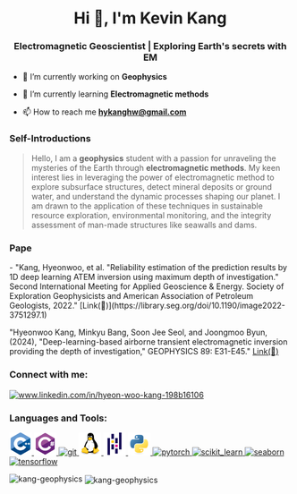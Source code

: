 <h1 align="center">Hi 👋, I'm Kevin Kang</h1>
<h3 align="center">Electromagnetic Geoscientist | Exploring Earth's secrets with EM</h3>

- 🔭 I’m currently working on **Geophysics**

- 🌱 I’m currently learning **Electromagnetic methods**

- 📫 How to reach me **hykanghw@gmail.com**

<h3 align="left">Self-Introductions</h3>

  > Hello, I am a **geophysics** student with a passion for unraveling the mysteries of the Earth through **electromagnetic methods**. My keen interest lies in leveraging the power of electromagnetic method to explore subsurface structures, detect mineral deposits or ground water, and understand the dynamic processes shaping our planet.  I am drawn to the application of these techniques in sustainable resource exploration, environmental monitoring, and the integrity assessment of man-made structures like seawalls and dams.

<h3 align="left">Pape</h3>
- "Kang, Hyeonwoo, et al. "Reliability estimation of the prediction results by 1D deep learning ATEM inversion using maximum depth of investigation." Second International Meeting for Applied Geoscience & Energy. Society of Exploration Geophysicists and American Association of Petroleum Geologists, 2022." [Link(🔗)](https://library.seg.org/doi/10.1190/image2022-3751297.1)

"Hyeonwoo Kang, Minkyu Bang, Soon Jee Seol, and Joongmoo Byun, (2024), "Deep-learning-based airborne transient electromagnetic inversion providing the depth of investigation," GEOPHYSICS 89: E31-E45." [Link(🔗)](https://library.seg.org/doi/10.1190/geo2022-0723.1)

<h3 align="left">Connect with me:</h3>
<p align="left">
<a href="https://linkedin.com/in/hyeon-woo-kang-198b16106" target="blank"><img align="center" src="https://raw.githubusercontent.com/rahuldkjain/github-profile-readme-generator/master/src/images/icons/Social/linked-in-alt.svg" alt="www.linkedin.com/in/hyeon-woo-kang-198b16106" height="30" width="40" /></a>
</p>

<h3 align="left">Languages and Tools:</h3>
<p align="left"> <a href="https://www.w3schools.com/cpp/" target="_blank" rel="noreferrer"> <img src="https://raw.githubusercontent.com/devicons/devicon/master/icons/cplusplus/cplusplus-original.svg" alt="cplusplus" width="40" height="40"/> </a> <a href="https://www.w3schools.com/cs/" target="_blank" rel="noreferrer"> <img src="https://raw.githubusercontent.com/devicons/devicon/master/icons/csharp/csharp-original.svg" alt="csharp" width="40" height="40"/> </a> <a href="https://git-scm.com/" target="_blank" rel="noreferrer"> <img src="https://www.vectorlogo.zone/logos/git-scm/git-scm-icon.svg" alt="git" width="40" height="40"/> </a> <a href="https://www.linux.org/" target="_blank" rel="noreferrer"> <img src="https://raw.githubusercontent.com/devicons/devicon/master/icons/linux/linux-original.svg" alt="linux" width="40" height="40"/> </a> <a href="https://pandas.pydata.org/" target="_blank" rel="noreferrer"> <img src="https://raw.githubusercontent.com/devicons/devicon/2ae2a900d2f041da66e950e4d48052658d850630/icons/pandas/pandas-original.svg" alt="pandas" width="40" height="40"/> </a> <a href="https://www.python.org" target="_blank" rel="noreferrer"> <img src="https://raw.githubusercontent.com/devicons/devicon/master/icons/python/python-original.svg" alt="python" width="40" height="40"/> </a> <a href="https://pytorch.org/" target="_blank" rel="noreferrer"> <img src="https://www.vectorlogo.zone/logos/pytorch/pytorch-icon.svg" alt="pytorch" width="40" height="40"/> </a> <a href="https://scikit-learn.org/" target="_blank" rel="noreferrer"> <img src="https://upload.wikimedia.org/wikipedia/commons/0/05/Scikit_learn_logo_small.svg" alt="scikit_learn" width="40" height="40"/> </a> <a href="https://seaborn.pydata.org/" target="_blank" rel="noreferrer"> <img src="https://seaborn.pydata.org/_images/logo-mark-lightbg.svg" alt="seaborn" width="40" height="40"/> </a> <a href="https://www.tensorflow.org" target="_blank" rel="noreferrer"> <img src="https://www.vectorlogo.zone/logos/tensorflow/tensorflow-icon.svg" alt="tensorflow" width="40" height="40"/> </a> </p>

<p><img align="left" src="https://github-readme-stats.vercel.app/api/top-langs?username=kang-geophysics&show_icons=true&locale=en&layout=compact" alt="kang-geophysics" /></p>

<p>&nbsp;<img align="center" src="https://github-readme-stats.vercel.app/api?username=kang-geophysics&show_icons=true&locale=en" alt="kang-geophysics" /></p>

<!--
**Kang-geophysics/Kang-geophysics** is a ✨ _special_ ✨ repository because its `README.md` (this file) appears on your GitHub profile.

Here are some ideas to get you started:

- 🔭 I’m currently working on ...
- 🌱 I’m currently learning ...
- 👯 I’m looking to collaborate on ...
- 🤔 I’m looking for help with ...
- 💬 Ask me about ...
- 📫 How to reach me: ...
- 😄 Pronouns: ...
- ⚡ Fun fact: ...
-->
